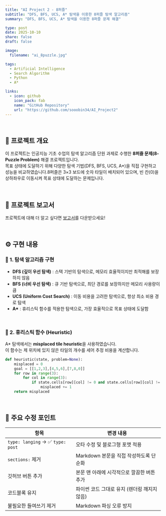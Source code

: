 ```yaml
---
title: "AI Project 2 - 8퍼즐"
subtitle: "DFS, BFS, UCS, A* 탐색을 이용한 8퍼즐 탐색 알고리즘"
summary: "DFS, BFS, UCS, A* 탐색을 이용한 8퍼즐 문제 해결"

type: post
date: 2025-10-10
share: false
draft: false

image:
  filename: "ai_8puzzle.jpg"

tags:
  - Artificial Intelligence
  - Search Algorithm
  - Python
  - A*

links:
  - icon: github
    icon_pack: fab
    name: "GitHub Repository"
    url: "https://github.com/sooobin34/AI_Project2"      
---
```

<br>

## 🧩 프로젝트 개요
이 프로젝트는 인공지능 기초 수업의 탐색 알고리즘 단원 과제로 수행한 **8퍼즐 문제(8-Puzzle Problem)** 해결 프로젝트입니다.  
목표 상태에 도달하기 위해 다양한 탐색 기법(DFS, BFS, UCS, A*)을 직접 구현하고 성능을 비교하였습니다.8퍼즐은 3×3 보드에 숫자 타일이 배치되어 있으며, 빈 칸(0)을 상하좌우로 이동시켜 목표 상태에 도달하는 문제입니다.

<br>

## 📄 프로젝트 보고서
프로젝트에 대해 더 알고 싶다면 [보고서](/files/ai_project2_report.pdf)를 다운받으세요!

<br>

## ⚙️ 구현 내용
### 🔹 1. 탐색 알고리즘 구현
- **DFS (깊이 우선 탐색)** : 스택 기반의 탐색으로, 메모리 효율적이지만 최적해를 보장하지 않음  
- **BFS (너비 우선 탐색)** : 큐 기반 탐색으로, 최단 경로를 보장하지만 메모리 사용량이 큼  
- **UCS (Uniform Cost Search)** : 이동 비용을 고려한 탐색으로, 항상 최소 비용 경로 탐색  
- **A\*** : 휴리스틱 함수를 적용한 탐색으로, 가장 효율적으로 목표 상태에 도달함  

<br>

### 🔹 2. 휴리스틱 함수 (Heuristic)
A\* 탐색에서는 **misplaced tile heuristic**을 사용하였습니다.  
이 함수는 제 위치에 있지 않은 타일의 개수를 세어 추정 비용을 계산합니다.

```python
def heuristic(state, problem=None):
    misplaced = 0
    goal = [[1,2,3],[4,5,6],[7,8,0]]
    for row in range(3):
        for col in range(3):
            if state.cells[row][col] != 0 and state.cells[row][col] != goal[row][col]:
                misplaced += 1
    return misplaced
```

<br>

## 🧠 주요 수정 포인트
| 항목 | 변경 내용 |
|------|------------|
| `type: langing` → ✅ `type: post` | 오타 수정 및 블로그형 포맷 적용 |
| `sections:` 제거 | Markdown 본문을 직접 작성하도록 단순화 |
| 깃허브 버튼 추가 | 본문 맨 아래에 시각적으로 깔끔한 버튼 추가 |
| 코드블록 유지 | 파이썬 코드 그대로 유지 (렌더링 깨지지 않음) |
| 불필요한 들여쓰기 제거 | Markdown 파싱 오류 방지 |

<br>